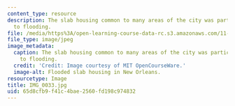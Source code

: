 ```yaml
---
content_type: resource
description: The slab housing common to many areas of the city was particularly vulnerable
  to flooding.
file: /media/https%3A/open-learning-course-data-rc.s3.amazonaws.com/11-945-katrina-practicum-spring-2006/65d8cfb9f41c4bae2560fd198c974832_IMG_0033.jpg
file_type: image/jpeg
image_metadata:
  caption: The slab housing common to many areas of the city was particularly vulnerable
    to flooding.
  credit: 'Credit: Image courtesy of MIT OpenCourseWare.'
  image-alt: Flooded slab housing in New Orleans.
resourcetype: Image
title: IMG_0033.jpg
uid: 65d8cfb9-f41c-4bae-2560-fd198c974832
---
```

